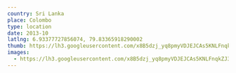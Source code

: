 ```yaml
---
country: Sri Lanka
place: Colombo
type: location
date: 2013-10
latlng: 6.93377727856074, 79.83365918290002
thumb: https://lh3.googleusercontent.com/x8B5dzj_yq8pmyVDJEJCAs5KNLFnqkZJ3vf7F7wh1tDI8KA93Qz0TPY_v2zhlR1oOqTQ3EZB7VeCCXGQiH_ImUghKa3q5zNvFdI4MGQviGNF-quFtY6KabghYuTij7JraFq-Rj2RYQ
images:
  - https://lh3.googleusercontent.com/x8B5dzj_yq8pmyVDJEJCAs5KNLFnqkZJ3vf7F7wh1tDI8KA93Qz0TPY_v2zhlR1oOqTQ3EZB7VeCCXGQiH_ImUghKa3q5zNvFdI4MGQviGNF-quFtY6KabghYuTij7JraFq-Rj2RYQ
---
```

